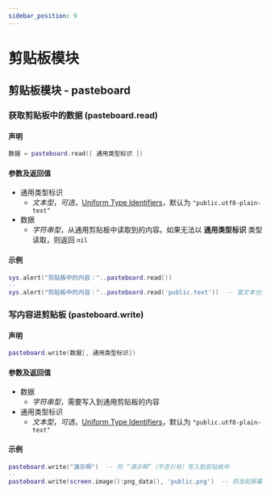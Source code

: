 ```yaml
---
sidebar_position: 9
---
```


# 剪贴板模块

## 剪贴板模块 - pasteboard

### 获取剪贴板中的数据 \(**pasteboard\.read**\)

#### 声明

```lua
数据 = pasteboard.read([ 通用类型标识 ])
```

#### 参数及返回值

- 通用类型标识
  - *文本型*，*可选*，[Uniform Type Identifiers](https://developer.apple.com/library/ios/documentation/Miscellaneous/Reference/UTIRef/Articles/System-DeclaredUniformTypeIdentifiers.html)，默认为 `"public.utf8-plain-text"`
- 数据
  - *字符串型*，从通用剪贴板中读取到的内容。如果无法以 **通用类型标识** 类型读取，则返回 `nil`

#### 示例

```lua title="pasteboard.read"
sys.alert("剪贴板中的内容："..pasteboard.read())
--
sys.alert("剪贴板中的内容："..pasteboard.read('public.text'))  -- 富文本也强行以文本方式读取剪贴板
```

### 写内容进剪贴板 \(**pasteboard\.write**\)

#### 声明

```lua
pasteboard.write(数据[, 通用类型标识])
```

#### 参数及返回值

- 数据
  - *字符串型*，需要写入到通用剪贴板的内容
- 通用类型标识
  - *文本型*，*可选*，[Uniform Type Identifiers](https://developer.apple.com/library/ios/documentation/Miscellaneous/Reference/UTIRef/Articles/System-DeclaredUniformTypeIdentifiers.html)，默认为 `"public.utf8-plain-text"`

#### 示例

```lua title="pasteboard.write"
pasteboard.write("演示啊")  -- 将 “演示啊”（不含引号）写入到剪贴板中
--
pasteboard.write(screen.image():png_data(), 'public.png')  -- 将当前屏幕截图写入到剪贴板
```
